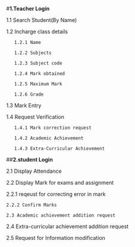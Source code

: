 #**1.Teacher Login**
   
   1.1 Search Student(By Name)
   
   1.2 Incharge class details
       
       1.2.1 Name
       
       1.2.2 Subjects
       
       1.2.3 Subject code
       
       1.2.4 Mark obtained
       
       1.2.5 Maximum Mark
       
       1.2.6 Grade
   
   1.3 Mark Entry
   
   1.4 Request Verification
       
       1.4.1 Mark correction request
       
       1.4.2 Academic Achievement
       
       1.4.3 Extra-Curricular Achievement


##**2.student Login**

   2.1 Display Attendance

   2.2 Display Mark for exams and assignment

   2.2.1 reqeust for correcting error in mark

    2.2.2 Confirm Marks
  
    2.3 Academic achievement addition request     
  
  2.4 Extra-curricular achievement addition request
  
  2.5 Request for Information modification
  
